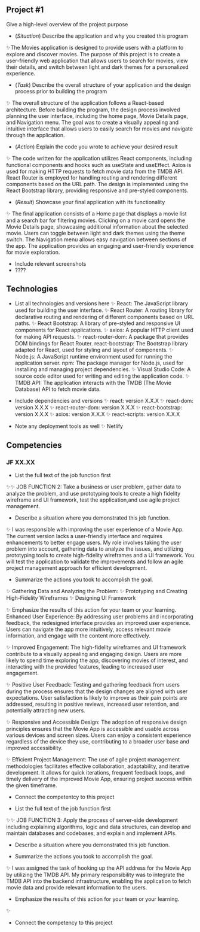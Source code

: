 ## Project #1

Give a high-level overview of the project purpose
- (*Situation*) Describe the application and why you created this program

 ✨The Movies application is designed to provide users with a platform to explore and discover movies. The purpose of this project is to create a user-friendly web application that allows users to                search for movies, view their details, and switch between light and dark themes for a personalized experience.

- (*Task*) Describe the overall structure of your application and the design process prior to building the program


✨ The overall structure of the application follows a React-based architecture. Before building the program, the design process involved planning the user interface, including the home page, Movie               Details page, and Navigation menu. The goal was to create a visually appealing and intuitive interface that allows users to easily search for movies and navigate through the application.

- (*Action*) Explain the code you wrote to achieve your desired result


✨ The code written for the application utilizes React components, including functional components and hooks such as useState and useEffect. Axios is used for making HTTP requests to fetch movie data           from the TMDB API. React Router is employed for handling routing and rendering different components based on the URL path. The design is implemented using the React Bootstrap library, providing            responsive and pre-styled components.

- (*Result*) Showcase your final application with its functionality


✨ The final application consists of a Home page that displays a movie list and a search bar for filtering movies. Clicking on a movie card opens the Movie Details page, showcasing additional                   information about the selected movie. Users can toggle between light and dark themes using the theme switch. The Navigation menu allows easy navigation between sections of the app. The application           provides an engaging and user-friendly experience for movie exploration.

- Include relevant screenshots
- ????



## Technologies
- List all technologies and versions here
✨ React: The JavaScript library used for building the user interface.
✨ React Router: A routing library for declarative routing and rendering of different components based on URL paths.
✨ React Bootstrap: A library of pre-styled and responsive UI components for React applications.
✨ axios: A popular HTTP client used for making API requests.
✨ react-router-dom: A package that provides DOM bindings for React Router.
     react-bootstrap: The Bootstrap library adapted for React, used for styling and layout of components.
✨ Node.js: A JavaScript runtime environment used for running the application server.
     npm: The package manager for Node.js, used for installing and managing project dependencies.
✨ Visual Studio Code: A source code editor used for writing and editing the application code.
✨ TMDB API: The application interacts with the TMDB (The Movie Database) API to fetch movie data.

- Include dependencies and versions
✨ react: version X.X.X
✨ react-dom: version X.X.X
✨ react-router-dom: version X.X.X
✨ react-bootstrap: version X.X.X
✨ axios: version X.X.X
✨ react-scripts: version X.X.X

- Note any deployment tools as well
✨ Netlify

## Competencies
### JF XX.XX

- List the full text of the job function first

✨✨ JOB FUNCTION 2: Take a business or user problem, 
    gather data to analyze the problem, and use prototyping tools to 
    create a high fidelity wireframe and UI framework, test the 
    application,and use agile project management.

- Describe a situation where you demonstrated this job function.

✨ I was responsible with improving the user experience of a Movie App. The current version lacks a user-friendly interface and requires enhancements to better engage users. My role involves taking the user    problem into account, gathering data to analyze the issues, and utilizing prototyping tools to create high-fidelity wireframes and a UI framework. You will test the application to validate the              improvements and follow an agile project management approach for efficient development.

- Summarize the actions you took to accomplish the goal. 

✨ Gathering Data and Analyzing the Problem:
✨ Prototyping and Creating High-Fidelity Wireframes
✨ Designing UI Framework

✨ Emphasize the results of this action for your team or your learning.
        Enhanced User Experience: By addressing user problems and incorporating feedback, the redesigned interface provides an improved user experience. Users can navigate the app more intuitively, access           relevant movie information, and engage with the content more effectively.

✨ Improved Engagement: The high-fidelity wireframes and UI framework contribute to a visually appealing and engaging design. Users are more likely to spend time exploring the app, discovering movies of        interest, and interacting with the provided features, leading to increased user engagement.

✨ Positive User Feedback: Testing and gathering feedback from users during the process ensures that the design changes are aligned with user expectations. User satisfaction is likely to improve as their pain points are addressed, resulting in positive reviews, increased user retention, and potentially attracting new users.

✨ Responsive and Accessible Design: The adoption of responsive design principles ensures that the Movie App is accessible and usable across various devices and screen sizes. Users can enjoy a consistent experience regardless of the device they use, contributing to a broader user base and improved accessibility.

✨ Efficient Project Management: The use of agile project management methodologies facilitates effective collaboration, adaptability, and iterative development. It allows for quick iterations, frequent feedback loops, and timely delivery of the improved Movie App, ensuring project success within the given timeframe. 

- Connect the competentcy to this project

- List the full text of the job function first

✨✨ JOB FUNCTION 3: Apply the process of server-side development
     including explaining algorithms, logic and data structures, 
    can develop and maintain databases and codebases, and explain 
    and implement APIs.

- Describe a situation where you demonstrated  this job function.

- Summarize the actions you took to accomplish the goal. 

✨ I was assigned the task of hooking up the API address for the Movie App by utilizing the TMDB API. My primary responsibility was to integrate the TMDB API into the backend infrastructure, enabling the       application to fetch movie data and provide relevant information to the users.

- Emphasize the results of this action for your team or your learning. 

✨ 

- Connect the competency to this project
